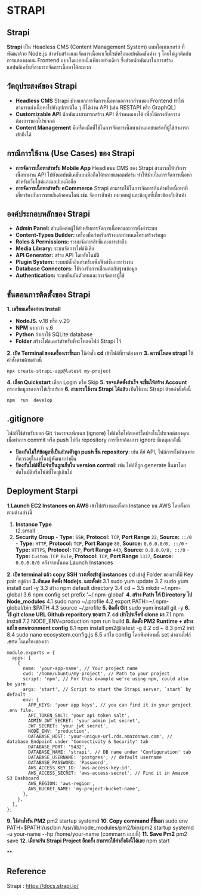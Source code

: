 # STRAPI

## **Strapi**

**Strapi** เป็น Headless CMS (Content Management System) แบบโอเพ่นซอร์ส ที่พัฒนาด้วย Node.js สำหรับสร้างและจัดการเนื้อหาเว็บไซต์หรือแอปพลิเคชันต่าง ๆ โดยไม่ผูกติดกับการแสดงผลบน Frontend แบบใดแบบหนึ่งเพียงอย่างเดียว ซึ่งช่วยนักพัฒนาในการสร้างแอปพลิเคชันที่สามารถจัดการเนื้อหาได้สะดวก

## วัตถุประสงค์ของ Strapi
 -   **Headless CMS** Strapi ช่วยแยกการจัดการเนื้อหาออกจากส่วนของ Frontend  ทำให้สามารถส่งเนื้อหาไปยังอุปกรณ์ใด ๆ ก็ได้ผ่าน API (เช่น RESTAPI หรือ GraphQL)
 -   **Customizable API** นักพัฒนาสามารถสร้าง API ที่กำหนดเองได้ เพื่อให้ตรงกับความต้องการของโปรเจกต์ 
 - **Content Management** มีเครื่องมือที่ใช้ในการจัดการเนื้อหาผ่านแดชบอร์ดที่ผู้ใช้สามารถเข้าถึงได้
## กรณีการใช้งาน (Use Cases) ของ Strapi
-   **การจัดการเนื้อหาสำหรับ Mobile App** Headless CMS ของ Strapi สามารถให้บริการเนื้อหาผ่าน API ไปยังแอปพลิเคชันบนมือถือได้หลายแพลตฟอร์ม ทำให้ช่วยในการจัดการเนื้อหาสำหรับเว็บไซต์และแอปบนมือถือ
-   **การจัดการเนื้อหาสำหรับ eCommerce** Strapi สามารถใช้ในการจัดการสินค้าหรือเนื้อหาที่เกี่ยวข้องกับการขายสินค้าออนไลน์ เช่น จัดการสินค้า หมวดหมู่ และข้อมูลที่เกี่ยวข้องกับสินค้า

## องค์ประกอบหลักของ Strapi

 - **Admin Panel:** ส่วนติดต่อผู้ใช้สำหรับการจัดการเนื้อหาและการตั้งค่าระบบ
 -  **Content-Types Builder:** เครื่องมือสำหรับสร้างและกำหนดโครงสร้างข้อมูล
 -  **Roles & Permissions:** ระบบจัดการสิทธิ์และการเข้าถึง
 -  **Media Library:** ระบบจัดการไฟล์มีเดีย
 -  **API Generator:** สร้าง API โดยอัตโนมัติ
 -  **Plugin System:** ระบบปลั๊กอินสำหรับเพิ่มฟังก์ชันการทำงาน
 -  **Database Connectors:** ใช้รองรับการเชื่อมต่อกับฐานข้อมูล
 -  **Authentication:** ระบบยืนยันตัวตนและการจัดการผู้ใช้

## ขั้นตอนการติดตั้งของ Strapi

**1. เตรียมเครื่องก่อน Install**

-   **NodeJS.**  v.18 หรือ v.20
- **NPM** มากกว่า v.6
-  **Python** ถ้าเราใช้ SQLite database
- **Folder** สร้างโฟลเดอร์สำหรับที่จะโหลดไฟล์ Strapi ไว้

**2. เปิด Terminal ของเครื่องเราขึ้นมา**
	ใช้คำสั่ง **cd** เข้าไฟล์ที่เราต้องการ
**3. ดาวน์โหลด strapi**
ใช้คำสั่งตามด้านล่างนี้ 

    npx create-strapi-app@latest my-project
 **4. เลือก Quickstart** 
เลือก Login หรือ Skip 
**5. รอจนติดตั้งสำเร็จ จะขึ้นให้สร้าง Account**
กรอกข้อมูลของเราให้เรียบร้อย
**6. สามารถใช้งาน Strapi ได้แล้ว**
 เปิดใช้งาน Strapi ด้วยคำสั่งดังนี้ 

    npm  run  develop

## **.gitignore**

  ไฟล์ที่ใช้สำหรับบอก Git ว่าควรจะเพิกเฉย (ignore) ไฟล์หรือโฟลเดอร์ใดบ้างในโปรเจกต์ของคุณเมื่อทำการ commit หรือ push ไปยัง repository การที่เราต้องการ ignore  มีเหตุผลดังนี้
  -   **ป้องกันไม่ให้ข้อมูลที่เป็นส่วนตัวถูก push ขึ้น repository**: เช่น คีย์ API, ไฟล์การตั้งค่าเฉพาะที่ควรอยู่ในเครื่องผู้พัฒนาเท่านั้น
-   **ป้องกันไฟล์ที่ไม่จำเป็นถูกเก็บใน version control**: เช่น ไฟล์ที่ถูก generate ขึ้นมาโดยอัตโนมัติหรือไฟล์ที่ใหญ่เกินไป

## Deployment Starpi
**1.Launch EC2 Instances on AWS**
เข้าไปสร้างและตั้งค่า Instance บน AWS
โดยตั้งค่าตามด้านล่างนี้
 1.   **Instance Type**  
t2.small
 2.   **Security Group**
    -   **Type:**  `SSH`,  **Protocol:**  `TCP`,  **Port Range**  `22`,  **Source:**  `::/0`
    -   **Type:**  `HTTP`,  **Protocol:**  `TCP`,  **Port Range**  `80`,  **Source:**  `0.0.0.0/0, ::/0`
    -   **Type:**  `HTTPS`,  **Protocol:**  `TCP`,  **Port Range**  `443`,  **Source:**  `0.0.0.0/0, ::/0`
    -   **Type:**  `Custom TCP Rule`,  **Protocol:**  `TCP`,  **Port Range**  `1337`,  **Source:**  `0.0.0.0/0`
หลังจากนั้นกด Launch Instances

**2. เปิด terminal แล้ว copy  SSH วางเพื่อเข้าสู่ instances**
cd เข้าสู่ Folder ของเราที่มี Key pair อยู่ด้วย
**3.อัพเดต ติดตั้ง Nodejs. และตั้งค่า**
3.1   sudo yum update
 3.2    sudo yum install curl -y
 3.3 สร้าง npm default directory
3.4 cd ~
3.5 mkdir ~/.npm-global
 3.6 npm config set prefix '~/.npm-global' 
 **4. สร้าง Path ให้ Directory ไป Node_modules** 
  4.1 sudo nano ~/.profile
 4.2 export PATH=~/.npm-global/bin:$PATH 
 4.3 source ~/.profile
 **5. ติดตั้ง  Git** 
 sudo yum install git -y
 **6. ใช้ git clone URL  Github reporitory ของเรา**
 **7. cd เข้าโปรเจ็คที่ clone มา**
7.1 npm install
7.2 NODE_ENV=production npm run build
 **8. ติดตั้ง  PM2 Runtime + สร้าง แก้ไข 	environment config**
 8.1 npm install pm2@latest -g
 8.2 cd ~
8.3 pm2 init
8.4 sudo nano ecosystem.config.js
8.5 แก้ไข config โดยพิมพ์ตามนี้ set ค่าตามไฟล์ .env ในเครื่องของเรา

    module.exports = {
      apps: [
        {
          name: 'your-app-name', // Your project name
          cwd: '/home/ubuntu/my-project', // Path to your project
          script: 'npm', // For this example we're using npm, could also be yarn
          args: 'start', // Script to start the Strapi server, `start` by default
          env: {
            APP_KEYS: 'your app keys', // you can find it in your project .env file.
            API_TOKEN_SALT: 'your api token salt',
            ADMIN_JWT_SECRET: 'your admin jwt secret',
            JWT_SECRET: 'your jwt secret',
            NODE_ENV: 'production',
            DATABASE_HOST: 'your-unique-url.rds.amazonaws.com', // database Endpoint under 'Connectivity & Security' tab
            DATABASE_PORT: '5432',
            DATABASE_NAME: 'strapi', // DB name under 'Configuration' tab
            DATABASE_USERNAME: 'postgres', // default username
            DATABASE_PASSWORD: 'Password',
            AWS_ACCESS_KEY_ID: 'aws-access-key-id',
            AWS_ACCESS_SECRET: 'aws-access-secret', // Find it in Amazon S3 Dashboard
            AWS_REGION: 'aws-region',
            AWS_BUCKET_NAME: 'my-project-bucket-name',
          },
        },
      ],
    };
  **9. ใช้คำสั่งรัน PM2**
pm2 startup systemd
**10. Copy command ที่ขึ้นมา** 
sudo  env  PATH=$PATH:/usr/bin /usr/lib/node_modules/pm2/bin/pm2 startup systemd -u your-name --hp /home/your-name (commarn แบบนี้)
**11.  Save Pm2**
pm2 save
**12.  เมื่อจะรัน Strapi Project อีกครั้ง สามารถใช้คำสั่งดังนี้ได้เลย**
npm start

**

## Reference
Strapi : https://docs.strapi.io/
